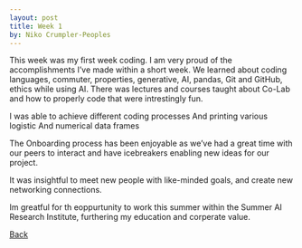 ```yaml
---
layout: post
title: Week 1
by: Niko Crumpler-Peoples
---
```


This week was my first week coding. I am very proud of the accomplishments I’ve made within a short week. We learned about coding languages, commuter, properties, generative, AI, pandas, Git and GitHub, ethics while using AI. There was lectures and courses taught about Co-Lab and how to properly code that were intrestingly fun.

 I was able to achieve different coding processes And printing various logistic And numerical data frames 

The Onboarding process has been enjoyable as we’ve had a great time with our peers to interact and have icebreakers enabling new ideas for our project. 

It was insightful to meet new people with like-minded goals, and create new networking connections.

Im greatful for th eoppurtunity to work this summer within the Summer AI Research Institute, furthering my education and corperate value.


[Back](./)
